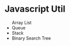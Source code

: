 Javascript Util
===============
<ul>
<il>Array List</il>
<li>Queue</li>
<li>Stack</li>
<li>Binary Search Tree</li>
</ul>
